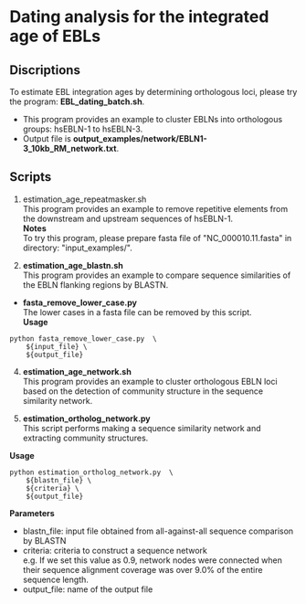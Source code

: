 # Dating analysis for the integrated age of EBLs  

## Discriptions  
To estimate EBL integration ages by determining orthologous loci, please try the program: **EBL_dating_batch.sh**.  

- This program provides an example to cluster EBLNs into orthologous groups: hsEBLN-1 to hsEBLN-3.  
- Output file is **output_examples/network/EBLN1-3_10kb_RM_network.txt**.  

## Scripts  
1. estimation_age_repeatmasker.sh  
This program provides an example to remove repetitive elements from the downstream and upstream sequences of hsEBLN-1.  
**Notes**  
To try this program, please prepare fasta file of "NC_000010.11.fasta" in directory: "input_examples/".  

2. **estimation_age_blastn.sh**  
This program provides an example to compare sequence similarities of the EBLN flanking regions by BLASTN.  

- **fasta_remove_lower_case.py**  
The lower cases in a fasta file can be removed by this script.  
**Usage**
```
python fasta_remove_lower_case.py  \  
	${input_file} \  
	${output_file}  
```

4. **estimation_age_network.sh**  
This program provides an example to cluster orthologous EBLN loci based on the detection of community structure in the sequence similarity network.  

5. **estimation_ortholog_network.py**  
This script performs making a sequence similarity network and extracting community structures.

**Usage**  
```
python estimation_ortholog_network.py  \  
	${blastn_file} \  
	${criteria} \  
	${output_file}  
```

**Parameters**  
- blastn_file: input file obtained from all-against-all sequence comparison by BLASTN  
- criteria: criteria to construct a sequence network  
e.g. If we set this value as 0.9, network nodes were connected when their sequence alignment coverage was over 9.0% of the entire sequence length.  
- output_file: name of the output file
